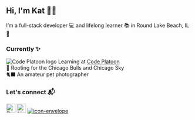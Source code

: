 ## Hi, I'm Kat 💁‍♀️
I’m a full-stack developer 💻 and lifelong learner 📚 in Round Lake Beach, IL 🌊



### Currently :sparkles:
![Code Platoon logo](https://user-images.githubusercontent.com/73550714/151720238-192ed3fb-b79f-4127-b8eb-fd46b553746d.png)  Learning at [Code Platoon](https://www.codeplatoon.org/)<br/>
🏀 Rooting for the Chicago Bulls and Chicago Sky<br/>
🐈‍⬛ An amateur pet photographer


### Let's connect 📬
<a href="https://katarzyna-kw.github.io/portfolio-website/" target="_blank"><img src="https://user-images.githubusercontent.com/73550714/151722442-de94d123-63f5-4739-9f20-e05232acf133.png" alt="Portfolio" width="25" height="25"></a> 
<a href="https://www.linkedin.com/in/katarzyna-kw/" target="_blank"><img src="https://user-images.githubusercontent.com/73550714/151721402-54a47fe1-c93a-480b-926c-47bf0590f1a3.png" alt="LinkedIn" width="25" height="25"></a> 
<a href="mailto:katarzyna.koch@gmail.com?subject=[GitHub]%20Source%20Han%20Sans" target="_blank">
![icon-envelope](https://user-images.githubusercontent.com/73550714/151722752-1a47adaf-7315-4a21-ac94-61f4b32b26cd.png)
</a>



<!-- [katarzyna.koch](mailto:katarzyna.koch@gmail.com?subject=[GitHub]%20Source%20Han%20Sans)
 -->
<!--
**katarzyna-kw/katarzyna-kw** is a ✨ _special_ ✨ repository because its `README.md` (this file) appears on your GitHub profile.

Here are some ideas to get you started:

- 🔭 I’m currently working on ...
- 🌱 I’m currently learning ...
- 👯 I’m looking to collaborate on ...
- 🤔 I’m looking for help with ...
- 💬 Ask me about ...
- 📫 How to reach me: ...
- 😄 Pronouns: she/her
- ⚡ Fun fact: ...
-->
